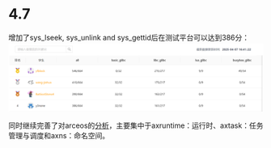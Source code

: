 # 4.7

增加了sys_lseek, sys_unlink and sys_gettid后在测试平台可以达到386分：
![](../../asserts/day407-1.png ':class=myImageClass')

同时继续完善了对arceos的[分析](./docs/技术文档/arceos.md)，主要集中于axruntime：运行时、axtask：任务管理与调度和axns：命名空间。

